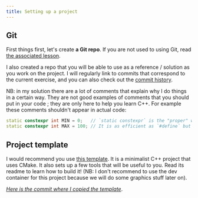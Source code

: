 ```yaml
---
title: Setting up a project
---
```


## Git

First things first, let's create **a Git repo**. If you are not used to using Git, read [the associated lesson](../lessons/use-git).

I also created a repo that you will be able to use as a reference / solution as you work on the project. I will regularly link to commits that correspond to the current exercise, and you can also check out the [commit history](https://github.com/JulesFouchy/Learn--Cpp-And-Dev-Practices--Project/commits/main).

NB: in my solution there are a lot of comments that explain why I do things in a certain way. They are not good examples of comments that you should put in your code ; they are only here to help you learn C++. For example these comments shouldn't appear in actual code:
```cpp
static constexpr int MIN = 0;   // `static constexpr` is the "proper" way of declaring constants known at compile time
static constexpr int MAX = 100; // It is as efficient as `#define` but has the benefit of working like a normal C++ variable: it has a type, etc.
```

## Project template

I would recommend you use [this template](https://github.com/JulesFouchy/Simple-Cpp-Setup). It is a minimalist C++ project that uses CMake. It also sets up a few tools that will be useful to you. Read its readme to learn how to build it! (NB: I don't recommend to use the dev container for this project because we will do some graphics stuff later on).

[*Here is the commit where I copied the template*](https://github.com/JulesFouchy/Learn--Cpp-And-Dev-Practices--Project/tree/35483a5d889d855812f5aefcbef246bb631fe87f).